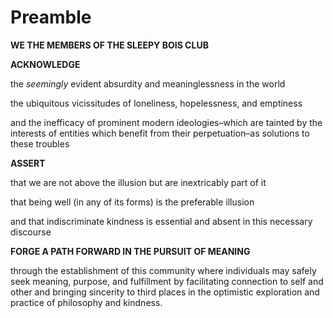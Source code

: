 # Preamble

**WE THE MEMBERS OF THE SLEEPY BOIS CLUB**

**ACKNOWLEDGE**&#x20;

the _seemingly_ evident absurdity and meaninglessness in the world

the ubiquitous vicissitudes of loneliness, hopelessness, and emptiness

and the inefficacy of prominent modern ideologies–which are tainted by the interests of entities which benefit from their perpetuation–as solutions to these troubles

**ASSERT**

that we are not above the illusion but are inextricably part of it

that being well (in any of its forms) is the preferable illusion

and that indiscriminate kindness is essential and absent in this necessary discourse

**FORGE A PATH FORWARD IN THE PURSUIT OF MEANING**&#x20;

through the establishment of this community where individuals may safely seek meaning, purpose, and fulfillment by facilitating connection to self and other and bringing sincerity to third places in the optimistic exploration and practice of philosophy and kindness.
